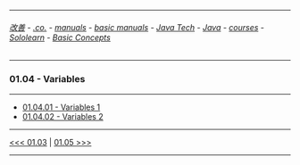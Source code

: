 
---

###### [改善](https://github.com/ttltrk/0C/blob/master/README.MD) - [.co.](https://github.com/ttltrk/PRG/blob/master/CODING.MD) - [manuals](https://github.com/ttltrk/PRG/blob/master/MAN.MD) - [basic manuals](https://github.com/ttltrk/PRG/blob/master/MANUALS.MD) - [Java Tech](https://github.com/ttltrk/PRG/blob/master/JAVA/DOC/JT/JT.MD) - [Java](https://github.com/ttltrk/PRG/blob/master/JAVA/DOC/OJM/OJM.MD) - [courses](https://github.com/ttltrk/PRG/blob/master/JAVA/DOC/CM/JT.MD) - [Sololearn](https://github.com/ttltrk/PRG/blob/master/JAVA/DOC/SL/SL.MD) - [Basic Concepts](https://github.com/ttltrk/PRG/blob/master/JAVA/DOC/SL/01/01.MD)

---

### 01.04 - Variables

---

* [01.04.01 - Variables 1](https://github.com/ttltrk/PRG/blob/master/JAVA/DOC/SL/01/0104/010401/010401.MD)
* [01.04.02 - Variables 2](https://github.com/ttltrk/PRG/blob/master/JAVA/DOC/SL/01/0104/010402/010402.MD)

---

[<<< 01.03](https://github.com/ttltrk/PRG/blob/master/JAVA/DOC/SL/01/0103/0103.MD) |
[01.05 >>>](https://github.com/ttltrk/PRG/blob/master/JAVA/DOC/SL/01/0105/0105.MD)

---
